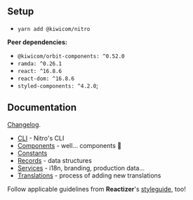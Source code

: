 ## Setup

* `yarn add @kiwicom/nitro`

**Peer dependencies:**
* `@kiwicom/orbit-components: ^0.52.0`
* `ramda: ^0.26.1`
* `react: ^16.8.6`
* `react-dom: ^16.8.6`
* `styled-components: ^4.2.0`;

## Documentation

[Changelog](https://github.com/kiwicom/nitrolib/blob/master/CHANGELOG.md).

* [CLI](./cli.md) - Nitro's CLI
* [Components](./components.md) - well... components 🤷
* [Constants](./consts.md)
* [Records](./records.md) - data structures
* [Services](./services.md) - i18n, branding, production data...
* [Translations](./translations.md) - process of adding new translations

Follow applicable guidelines from **Reactizer**'s [styleguide](https://oreqizer.github.io/reactizer/styleguide/), too!
